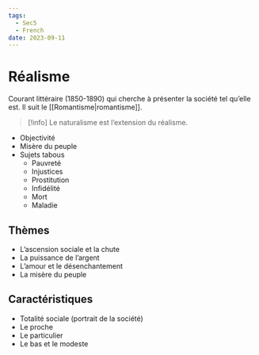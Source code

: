 ```yaml
---
tags:
  - Sec5
  - French
date: 2023-09-11
---
```


# Réalisme

Courant littéraire (1850-1890) qui cherche à présenter la société tel qu’elle est. Il suit le [[Romantisme|romantisme]].

> [!info] Le naturalisme est l’extension du réalisme.

- Objectivité
- Misère du peuple
- Sujets tabous
	- Pauvreté
	- Injustices
	- Prostitution
	- Infidélité
	- Mort
	- Maladie

## Thèmes

- L’ascension sociale et la chute
- La puissance de l’argent
- L’amour et le désenchantement
- La misère du peuple

## Caractéristiques

- Totalité sociale (portrait de la société)
- Le proche
- Le particulier
- Le bas et le modeste